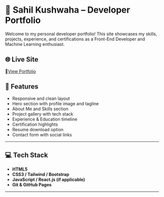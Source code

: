 # 🚀 Sahil Kushwaha – Developer Portfolio

Welcome to my personal developer portfolio! This site showcases my skills, projects, experience, and certifications as a Front-End Developer and Machine Learning enthusiast.

## 🌐 Live Site
🔗[View Portfolio](my-portfolio-inky-eta-35.vercel.app)

## 📌 Features

- Responsive and clean layout
- Hero section with profile image and tagline
- About Me and Skills section
- Project gallery with tech stack
- Experience & Education timeline
- Certification highlights
- Resume download option
- Contact form with social links

---

## 💻 Tech Stack

- **HTML5**  
- **CSS3 / Tailwind / Bootstrap**  
- **JavaScript / React.js (if applicable)**  
- **Git & GitHub Pages**

---

